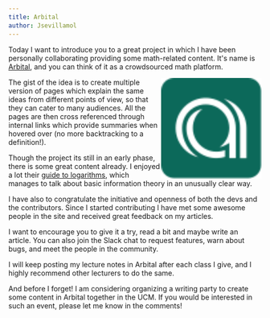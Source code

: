 ```yaml
---
title: Arbital
author: Jsevillamol
---
```


Today I want to introduce you to a great project in which I have been personally collaborating providing some math-related content. It's name is [Arbital](www.arbital.com), and you can think of it as a crowdsourced math platform.

<img src="/images/arbital_site_logo.svg" alt="Arbital logo" align="right" style="width: 200px;"/>

The gist of the idea is to create multiple version of pages which explain the same ideas from different points of view, so that they can cater to many audiences. All the pages are then cross referenced through internal links which provide summaries when hovered over (no more backtracking to a definition!).

Though the project its still in an early phase, there is some great content already. I enjoyed a lot their [guide to logarithms](https://arbital.com/p/logarithm/?l=3wj), which manages to talk about basic information theory in an unusually clear way.

I have also to congratulate the initiative and openness of both the devs and the contributors. Since I started contributing I have met some awesome people in the site and received great feedback on my articles.

I want to encourage you to give it a try, read a bit and maybe write an article. You can also join the Slack chat to request features, warn about bugs, and meet the people in the community.

I will keep posting my lecture notes in Arbital after each class I give, and I highly recommend other lecturers to do the same.

And before I forget! I am considering organizing a writing party to create some content in Arbital together in the UCM. If you would be interested in such an event, please let me know in the comments!
